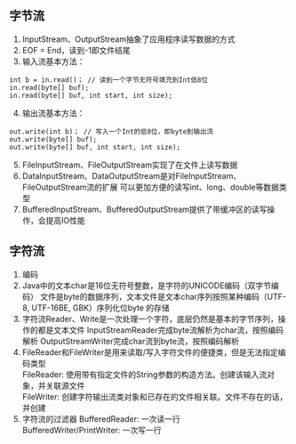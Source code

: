 

## 字节流
1. InputStream、OutputStream抽象了应用程序读写数据的方式
2. EOF = End，读到-1即文件结尾
3. 输入流基本方法：
```
int b = in.read()； // 读到一个字节无符号填充到Int低8位
in.read(byte[] buf); 
in.read(byte[] buf, int start, int size);
```
4. 输出流基本方法：
```
out.write(int b)； // 写入一个Int的低8位，即byte到输出流
out.write(byte[] buf); 
out.write(byte[] buf, int start, int size);
```
5. FileInputStream、FileOutputStream实现了在文件上读写数据
6. DataInputStream、DataOutputStream是对FileInputStream、FileOutputStream流的扩展
可以更加方便的读写int、long、double等数据类型
7. BufferedInputStream、BufferedOutputStream提供了带缓冲区的读写操作，会提高IO性能
## 字符流
1. 编码
2. Java中的文本char是16位无符号整数，是字符的UNICODE编码（双字节编码）
文件是byte的数据序列，文本文件是文本char序列按照某种编码（UTF-8, UTF-16BE, GBK）序列化位byte
的存储
3. 字符流Reader、Write是一次处理一个字符，底层仍然是基本的字节序列，操作的都是文本文件
InputStreamReader完成byte流解析为char流，按照编码解析
OutputStreamWriter完成char流到byte流，按照编码解析
4. FileReader和FileWriter是用来读取/写入字符文件的便捷类，但是无法指定编码类型  
FileReader: 使用带有指定文件的String参数的构造方法。创建该输入流对象，并关联源文件  
FileWriter: 创建字符输出流类对象和已存在的文件相关联。文件不存在的话，并创建
5. 字符流的过滤器
BufferedReader: 一次读一行  
BufferedWriter/PrintWriter: 一次写一行

